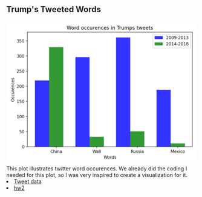 <html>

<h1>  </h1>

<body>
<h2> Trump's Tweeted Words</h2>
<img src='tweets.png'>
This plot illustrates twitter word occurences. We already did the coding I needed for this plot, so I was very inspired to create a visualization for it.  <li><a href='https://github.com/bpb27/trump_tweet_data_archive'>Tweet data</a></li>



<li><a href="https://github.com/mikeizbicki/cmc-csci040/tree/2021fall/hw_02">hw2</a></li>


</body>

</html>